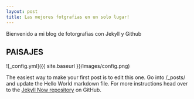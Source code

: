 ```yaml
---
layout: post
title: Las mejores fotgrafias en un solo lugar!
---
```

Bienvenido a mi blog de fotorgrafias con Jekyll y Github
## PAISAJES

![_config.yml]({{ site.baseurl }}/images/config.png)

The easiest way to make your first post is to edit this one. Go into /_posts/ and update the Hello World markdown file. For more instructions head over to the [Jekyll Now repository](https://github.com/barryclark/jekyll-now) on GitHub.
